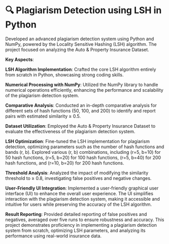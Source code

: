 # 🔍 Plagiarism Detection using LSH in Python

Developed an advanced plagiarism detection system using Python and NumPy, powered by the Locality Sensitive Hashing (LSH) algorithm. The project focused on analyzing the Auto & Property Insurance Dataset.

**Key Aspects**:

**LSH Algorithm Implementation**: Crafted the core LSH algorithm entirely from scratch in Python, showcasing strong coding skills.

**Numerical Processing with NumPy**: Utilized the NumPy library to handle numerical operations efficiently, enhancing the performance and scalability of the plagiarism detection system.

**Comparative Analysis**: Conducted an in-depth comparative analysis for different sets of hash functions (50, 100, and 200) to identify and report pairs with estimated similarity ≥ 0.5.

**Dataset Utilization**: Employed the Auto & Property Insurance Dataset to evaluate the effectiveness of the plagiarism detection system.

**LSH Optimization**: Fine-tuned the LSH implementation for plagiarism detection, optimizing parameters such as the number of hash functions and bands (r, b). Explored various (r, b) combinations, including (r=5, b=10) for 50 hash functions, (r=5, b=20) for 100 hash functions, (r=5, b=40) for 200 hash functions, and (r=10, b=20) for 200 hash functions.

**Threshold Analysis**: Analyzed the impact of modifying the similarity threshold to ≥ 0.8, investigating false positives and negative changes.

**User-Friendly UI Integration**: Implemented a user-friendly graphical user interface (UI) to enhance the overall user experience. The UI simplifies interaction with the plagiarism detection system, making it accessible and intuitive for users while preserving the accuracy of the LSH algorithm.

**Result Reporting**: Provided detailed reporting of false positives and negatives, averaged over five runs to ensure robustness and accuracy.
This project demonstrates proficiency in implementing a plagiarism detection system from scratch, optimizing LSH parameters, and analyzing its performance using real-world insurance data.
